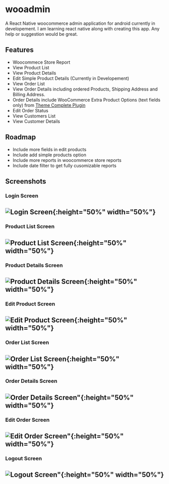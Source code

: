 # wooadmin
A React Native woocommerce admin application for android currently in developement. I am learning react native along with creating this app. Any help or suggestion would be great.

## Features
- Woocommece Store Report
- View Product List
- View Product Details
- Edit Simple Product Details (Currently in Developement)
- View Order List
- View Order Details including ordered Products, Shipping Address and Billing Address.
- Order Details include WooCommerce Extra Product Options (text fields only) from [Theme Complete Plugin](https://codecanyon.net/item/woocommerce-extra-product-options/7908619)
- Edit Order Status
- View Customers List
- View Customer Details

## Roadmap
- Include more fields in edit products
- Include add simple products option
- Include more reports in woocommerce store reports
- Include date filter to get fully cusomizable reports

## Screenshots
### **Login Screen**
![Login Screen](/screenshots/login.png "Login Screen"){:height="50%" width="50%"}
---
### **Product List Screen**
![Product List Screen](/screenshots/product-list.png?raw=true "Product List Screen"){:height="50%" width="50%"}
---
### **Product Details Screen**
![Product Details Screen](/screenshots/product-details.png?raw=true "Product Details Screen"){:height="50%" width="50%"}
---
### **Edit Product Screen**
![Edit Product Screen](/screenshots/edit-product.png?raw=true "Edit Product Screen"){:height="50%" width="50%"}
---
### **Order List Screen**
![Order List Screen](/screenshots/order-list.png?raw=true "Order List Screen"){:height="50%" width="50%"}
---
### **Order Details Screen**
![Order Details Screen"](/screenshots/order-details.png?raw=true "Order Details Screen"){:height="50%" width="50%"}
---
### **Edit Order Screen**
![Edit Order Screen"](/screenshots/edit-order.png?raw=true "Edit Order Screen"){:height="50%" width="50%"}
---
### **Logout Screen**
![Logout Screen"](/screenshots/logout.png?raw=true "Logout Screen"){:height="50%" width="50%"}
---
